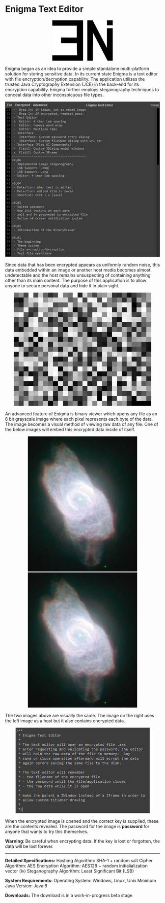 # Enigma Text Editor
<p align="center">
  <img alt="Enigma" src="https://raw.githubusercontent.com/hristoiankov/enigma/master/md-res/enigma-short.png"
</p>

Enigma began as an idea to provide a simple standalone multi-platform solution for storing sensitive data. In its current state Enigma is a text editor with file encryption/decryption capability. The application utilizes the trusted Java Cryptography Extension (JCE) in the back-end for its encryption capability. Enigma further employs steganography techniques to conceal data into other inconspicuous file types.

<p align="center">
  <img alt="Enigma" src="https://raw.githubusercontent.com/hristoiankov/enigma/master/md-res/sc-01.png">
</p>

Since data that has been encrypted appears as uniformly random noise, this data embedded within an image or another host media becomes almost undetectable and the host remains unsuspecting of containing anything other than its main content. The purpose of this application is to allow anyone to secure personal data and hide it in plain sight.

<p align="center">
  <img alt="Enigma" src="https://raw.githubusercontent.com/hristoiankov/enigma/master/md-res/sc-03.png">
</p>

An advanced feature of Enigma is binary viewer which opens any file as an 8 bit grayscale image where each pixel represents each byte of the data. The image becomes a visual method of viewing raw data of any file. One of the below images will embed this encrypted data inside of itself.

<p align="center">
  <img alt="Enigma" src="https://raw.githubusercontent.com/hristoiankov/enigma/master/md-res/potw1034a-s1.png">
  <img alt="Enigma" src="https://raw.githubusercontent.com/hristoiankov/enigma/master/md-res/potw1034a-s1-out.png">
</p>

The two images above are visually the same. The image on the right uses the left image as a host but it also contains encrypted data.

<p align="center">
  <img alt="Enigma" src="https://raw.githubusercontent.com/hristoiankov/enigma/master/md-res/enigma-sc-4.png">
</p>

When the encrypted image is opened and the correct key is supplied, these are the contents revealed. The password for the image is **password** for anyone that wants to try this themselves.

**Warning**: Be careful when encrypting data. If the key is lost or forgotten, the data will be lost forever.

---

**Detailed Specifications:**
Hashing Algorithm: SHA-1 + random salt
Cipher Algorithm: AES
Encryption Algorithm: AES128 + random initialialization vector (iv)
Steganography Algorithm: Least Significant Bit (LSB)

**System Requirements:**
Operating System: Windows, Linux, Unix
Minimum Java Version: Java 8

**Downloads:**
The download is in a work-in-progress beta stage.
